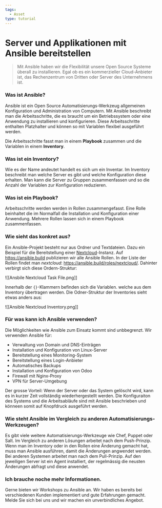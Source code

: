 ```yaml
---
tags:
  - Asset
type: tutorial
---
```

# Server und Applikationen mit Ansible bereitstellen

> Mit Ansible haben wir die Flexibilität unsere Open Source Systeme überall zu installieren. Egal ob es ein kommerzieller Cloud-Anbieter ist, das Rechenzentrum von Dritten oder Server des Unternehmens ist. 

### Was ist Ansible?

Ansible ist ein Open Source Automatisierungs-Werkzeug allgemeinen Konfiguration und Administration von Computern. Mit Ansible beschreibt man die Arbeitsschritte, die es braucht um ein Betriebssystem oder eine Anwendung zu installieren und konfigurieren. Diese Arbeitsschritte enthalten Platzhalter und können so mit Variablen flexibel ausgeführt werden.

Die Arbeitsschritte fasst man in einem **Playbook** zusammen und die Variablen in einem **Inventory**.

### Was ist ein Inventory?

Wie es der Name andeutet handelt es sich um ein Inventar. Im Inventory beschreibt man welche Server es gibt und welche Konfiguration diese erhalten. Man kann die Server zu Gruppen zusammenfassen und so die Anzahl der Variablen zur Konfiguration reduzieren.

### Was ist ein Playbook?

Arbeitsschritte werden werden in Rollen zusammengefasst. Eine Rolle beinhaltet die im Normalfall die Installation und Konfiguration einer Anwendung. Mehrere Rollen lassen sich in einem Playbook zusammenfassen.

### Wie sieht das konkret aus?

Ein Ansible-Projekt besteht nur aus Ordner und Textdateien. Dazu ein Beispiel für die Bereitstellung einer [Nextcloud](https://nextcloud.com/)-Instanz. Auf https://ansible.build publizieren wir alle Ansible Rollen. In der Liste der Rollen findet man *nextcloud*: https://ansible.build/roles/nextcloud/. Dahinter verbirgt sich diese Ordern-Struktur:

![[Ansbile Nextcloud Task File.png]]

Innerhalb der `{}`-Klammern befinden sich die Variablen. welche aus dem Inventory übertragen werden. Die Odner-Struktur der Inventories sieht etwas anders aus:

![[Ansible Nextcloud Inventory.png]]

### Für was kann ich Ansible verwenden?

Die Möglichkeiten wie Ansible zum Einsatz kommt sind unbbegrenzt. Wir verwenden Ansible für:

* Verwaltung von Domain und DNS-Einträgen
* Installation und Konfiguration von Linux-Server
* Bereitstellung eines Monitoring-System
* Bereitstellung eines Login-Anbieter
* Automatisches Backups
* Installation und Konfiguration von Odoo
* Firewall mit Nginx-Proxy
* VPN für Server-Umgebung

Der grosse Vorteil: Wenn der Server oder das System gelöscht wird, kann es in kurzer Zeit vollständig wiederhergestellt werden. Die Konfiguraiton des Systems und die Arbeitsabläufe sind mit Ansible beschrieben und könneen somit auf Knopfdruck ausgeführt werden.

### Wie steht Ansible im Vergleich zu anderen Automatisierungs-Werkzeugen?

Es gibt viele weitere Automatisierungs-Werkzeuge wie Chef, Puppet oder Salt. Im Vergleich zu anderen Lösungen arbeitet nach dem Push-Prinzip. Wenn man im Inventory oder in den Rollen eine Änderung gemacht hat, muss man Ansible ausführen, damit die Änderungen angwendet werden. Bei anderen Systemen arbeitet man nach dem Pull-Prinzip. Auf den jeweiligen Server ist ein Agent installiert, der regelmässig die neusten Änderungen abfragt und diese anwendet.

### Ich brauche noche mehr Informationen.

Gerne bieten wir Workshops zu Ansible an. Wir haben es bereits bei verschiedenen Kunden implementiert und gute Erfahrungen gemacht. Melde Sie sich bei uns und wir machen ein unverbindliches Angebot.
